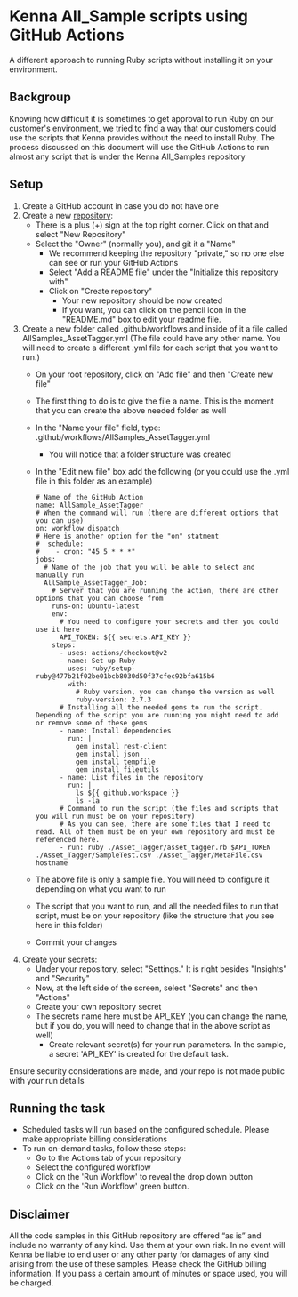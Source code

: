 # Kenna All_Sample scripts using GitHub Actions
A different approach to running Ruby scripts without installing it on your environment.

## Backgroup
Knowing how difficult it is sometimes to get approval to run Ruby on our customer's environment, we tried to find a way that our customers could use the scripts that Kenna provides without the need to install Ruby.
The process discussed on this document will use the GitHub Actions to run almost any script that is under the Kenna All_Samples repository

## Setup
1. Create a GitHub account in case you do not have one
2. Create a new [repository](https://docs.github.com/en/get-started/quickstart/create-a-repo):
   - There is a plus (+) sign at the top right corner. Click on that and select "New Repository"
   - Select the "Owner" (normally you), and git it a "Name"
     - We recommend keeping the repository "private," so no one else can see or run your GitHub Actions
     - Select "Add a README file" under the "Initialize this repository with"
     - Click on "Create repository"
       - Your new repository should be now created
       - If you want, you can click on the pencil icon in the "README.md" box to edit your readme file.
3. Create a new folder called .github/workflows and inside of it a file called AllSamples_AssetTagger.yml (The file could have any other name. You will need to create a different .yml file for each script that you want to run.)
   - On your root repository, click on "Add file" and then "Create new file"
   - The first thing to do is to give the file a name. This is the moment that you can create the above needed folder as well
   - In the "Name your file" field, type: .github/workflows/AllSamples_AssetTagger.yml
     - You will notice that a folder structure was created
   - In the "Edit new file" box add the following (or you could use the .yml file in this folder as an example)

     ```
     # Name of the GitHub Action
     name: AllSample_AssetTagger
     # When the command will run (there are different options that you can use)
     on: workflow_dispatch
     # Here is another option for the "on" statment
     #  schedule:
     #    - cron: "45 5 * * *"  
     jobs:
       # Name of the job that you will be able to select and manually run
       AllSample_AssetTagger_Job:
         # Server that you are running the action, there are other options that you can choose from
         runs-on: ubuntu-latest
         env:
           # You need to configure your secrets and then you could use it here
           API_TOKEN: ${{ secrets.API_KEY }}
         steps:
           - uses: actions/checkout@v2
           - name: Set up Ruby
             uses: ruby/setup-ruby@477b21f02be01bcb8030d50f37cfec92bfa615b6
             with:
               # Ruby version, you can change the version as well
               ruby-version: 2.7.3
           # Installing all the needed gems to run the script. Depending of the script you are running you might need to add or remove some of these gems
           - name: Install dependencies
             run: |
               gem install rest-client
               gem install json
               gem install tempfile
               gem install fileutils
           - name: List files in the repository
             run: |
               ls ${{ github.workspace }}
               ls -la
           # Command to run the script (the files and scripts that you will run must be on your repository)
           # As you can see, there are some files that I need to read. All of them must be on your own repository and must be referenced here.
           - run: ruby ./Asset_Tagger/asset_tagger.rb $API_TOKEN ./Asset_Tagger/SampleTest.csv ./Asset_Tagger/MetaFile.csv hostname
     ```
   - The above file is only a sample file. You will need to configure it depending on what you want to run
   - The script that you want to run, and all the needed files to run that script, must be on your repository (like the structure that you see here in this folder)
   - Commit your changes
4. Create your secrets:
   - Under your repository, select "Settings." It is right besides "Insights" and "Security"
   - Now, at the left side of the screen, select "Secrets" and then "Actions"
   - Create your own repository secret
   - The secrets name here must be API_KEY (you can change the name, but if you do, you will need to change that in the above script as well)
     - Create relevant secret(s) for your run parameters. In the sample, a secret 'API_KEY' is created for the default task.

Ensure security considerations are made, and your repo is not made public with your run details

## Running the task
- Scheduled tasks will run based on the configured schedule. Please make appropriate billing considerations
- To run on-demand tasks, follow these steps: 
  - Go to the Actions tab of your repository
  - Select the configured workflow
  - Click on the 'Run Workflow' to reveal the drop down button
  - Click on the 'Run Workflow' green button.  

## Disclaimer
All the code samples in this GitHub repository are offered “as is” and include no warranty of any kind. Use them at your own risk. In no event will Kenna be liable to end user or any other party for damages of any kind arising from the use of these samples.
Please check the GitHub billing information. If you pass a certain amount of minutes or space used, you will be charged.
